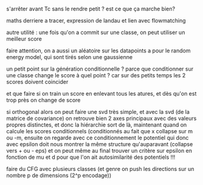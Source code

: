 s'arrêter avant Tc sans le rendre petit ? est ce que ça marche bien?

maths derriere a tracer, expression de landau
et lien avec flowmatching

autre utilité : une fois qu'on a commit sur une classe, on peut utiliser un meilleur score

faire attention, on a aussi un aléatoire sur les datapoints a pour le random energy model, qui sont tirés selon une gaussienne

un petit point sur la génération conditionnelle ? parce que conditionner sur une classe change le score
à quel point ? car sur des petits temps les 2 scores doivent coincider

et que faire si on train un score en enlevant tous les atures, et dès qu'on est trop près on change de score


si orthogonal alors on peut faire une svd très simple, et avec la svd (de la matrice de covariance) on retrouve bien 2 axes principaux avec des valeurs propres distinctes, et donc la hiérarchie sort de là, maintenant quand on calcule les scores conditionnels (conditionnés au fait que x collapse sur m ou -m, ensuite on regarde avec ce conditionnement le potentiel qui donc avec epsilon doit nous montrer la même structure qu'auparavant (collapse vers + ou - eps) et on peut même au final trouver un critère sur epsilon en fonction de mu et d pour que l'on ait autosimilarité des potentiels !!!


faire du CFG avec plusieurs classes (et genre on push les directions sur un nombre p de dimensions (2^p encodage))

